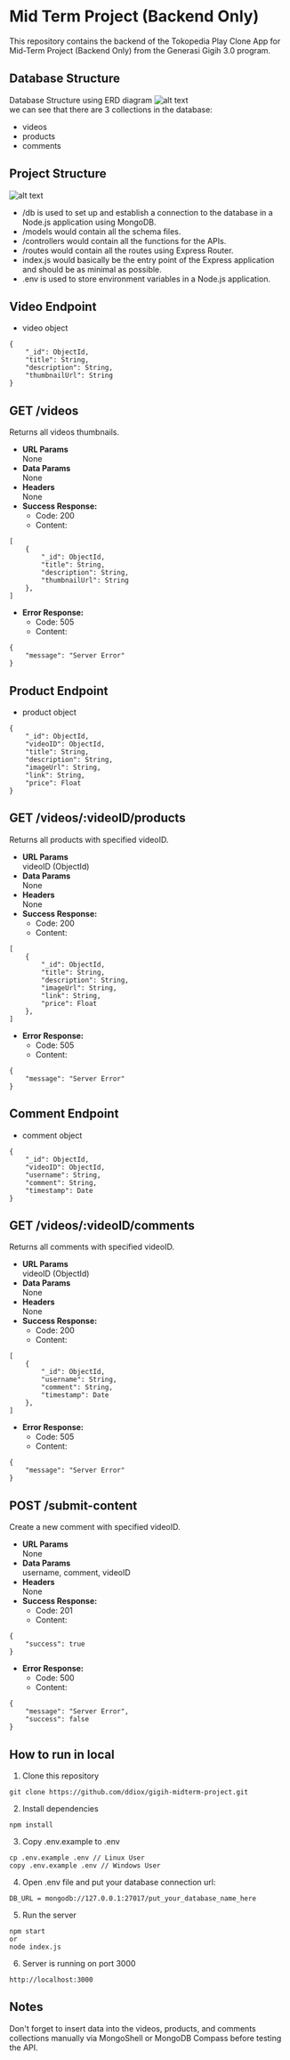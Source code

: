 # Mid Term Project (Backend Only)

This repository contains the backend of the Tokopedia Play Clone App for Mid-Term Project (Backend Only) from the Generasi Gigih 3.0 program.

## Database Structure

Database Structure using ERD diagram
![alt text](https://github.com/ddiox/gigih-midterm-project/blob/main/docs/database%20structure.png?raw=true)  
we can see that there are 3 collections in the database:

- videos
- products
- comments

## Project Structure

![alt text](https://github.com/ddiox/gigih-midterm-project/blob/main/docs/project%20structure.png?raw=true)

- /db is used to set up and establish a connection to the database in a Node.js application using MongoDB.
- /models would contain all the schema files.
- /controllers would contain all the functions for the APIs.
- /routes would contain all the routes using Express Router.
- index.js would basically be the entry point of the Express application and should be as minimal as possible.
- .env is used to store environment variables in a Node.js application.

## Video Endpoint

- video object

```
{
    "_id": ObjectId,
    "title": String,
    "description": String,
    "thumbnailUrl": String
}
```

## **GET /videos**

Returns all videos thumbnails.

- **URL Params**  
  None
- **Data Params**  
  None
- **Headers**  
  None
- **Success Response:**
  - Code: 200
  - Content:

```
[
    {
        "_id": ObjectId,
        "title": String,
        "description": String,
        "thumbnailUrl": String
    },
]
```

- **Error Response:**
  - Code: 505
  - Content:

```
{
    "message": "Server Error"
}
```

## Product Endpoint

- product object

```
{
    "_id": ObjectId,
    "videoID": ObjectId,
    "title": String,
    "description": String,
    "imageUrl": String,
    "link": String,
    "price": Float
}
```

## **GET /videos/:videoID/products**

Returns all products with specified videoID.

- **URL Params**  
  videoID (ObjectId)
- **Data Params**  
  None
- **Headers**  
  None
- **Success Response:**
  - Code: 200
  - Content:

```
[
    {
        "_id": ObjectId,
        "title": String,
        "description": String,
        "imageUrl": String,
        "link": String,
        "price": Float
    },
]
```

- **Error Response:**
  - Code: 505
  - Content:

```
{
    "message": "Server Error"
}
```

## Comment Endpoint

- comment object

```
{
    "_id": ObjectId,
    "videoID": ObjectId,
    "username": String,
    "comment": String,
    "timestamp": Date
}
```

## **GET /videos/:videoID/comments**

Returns all comments with specified videoID.

- **URL Params**  
  videoID (ObjectId)
- **Data Params**  
  None
- **Headers**  
  None
- **Success Response:**
  - Code: 200
  - Content:

```
[
    {
        "_id": ObjectId,
        "username": String,
        "comment": String,
        "timestamp": Date
    },
]
```

- **Error Response:**
  - Code: 505
  - Content:

```
{
    "message": "Server Error"
}
```

## **POST /submit-content**

Create a new comment with specified videoID.

- **URL Params**  
  None
- **Data Params**  
  username,
  comment,
  videoID
- **Headers**  
  None
- **Success Response:**
  - Code: 201
  - Content:

```
{
    "success": true
}
```

- **Error Response:**
  - Code: 500
  - Content:

```
{
    "message": "Server Error",
    "success": false
}
```

## How to run in local

1. Clone this repository

```
git clone https://github.com/ddiox/gigih-midterm-project.git
```

2. Install dependencies

```
npm install
```

3. Copy .env.example to .env

```
cp .env.example .env // Linux User
copy .env.example .env // Windows User
```

4. Open .env file and put your database connection url:

```
DB_URL = mongodb://127.0.0.1:27017/put_your_database_name_here
```

5. Run the server

```
npm start
or
node index.js
```

6. Server is running on port 3000

```
http://localhost:3000
```

## Notes

Don't forget to insert data into the videos, products, and comments collections manually via MongoShell or MongoDB Compass before testing the API.
